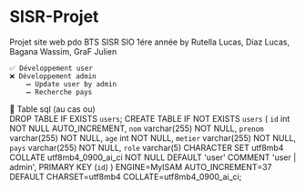 # SISR-Projet
Projet site web pdo BTS SISR SIO 1ére année by Rutella Lucas, Diaz Lucas, Bagana Wassim, GraF Julien

    ✅ Développement user
    ❌ Développement admin
        ➖ Update user by admin
        ➖ Recherche pays
        
        
        
        
        
📝 Table sql (au cas ou)       
        DROP TABLE IF EXISTS `users`;
        CREATE TABLE IF NOT EXISTS `users` (
          `id` int NOT NULL AUTO_INCREMENT,
          `nom` varchar(255) NOT NULL,
          `prenom` varchar(255) NOT NULL,
          `age` int NOT NULL,
          `metier` varchar(255) NOT NULL,
          `pays` varchar(255) NOT NULL,
          `role` varchar(5) CHARACTER SET utf8mb4 COLLATE utf8mb4_0900_ai_ci NOT NULL DEFAULT 'user' COMMENT 'user | admin',
          PRIMARY KEY (`id`)
        ) ENGINE=MyISAM AUTO_INCREMENT=37 DEFAULT CHARSET=utf8mb4 COLLATE=utf8mb4_0900_ai_ci;
